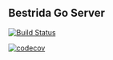 ## Bestrida Go Server

[![Build Status](https://travis-ci.org/jrzimmerman/bestrida-server-go.svg?branch=master)](https://travis-ci.org/jrzimmerman/bestrida-server-go)

[![codecov](https://codecov.io/gh/jrzimmerman/bestrida-server-go/branch/master/graph/badge.svg)](https://codecov.io/gh/jrzimmerman/bestrida-server-go)
